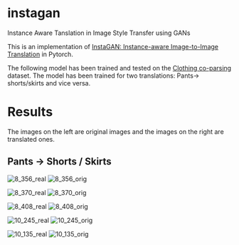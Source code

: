# instagan
Instance Aware Tanslation in Image Style Transfer using GANs


This is an implementation of [InstaGAN: Instance-aware Image-to-Image Translation](https://arxiv.org/abs/1812.10889) in Pytorch. 



The following model has been trained and tested on the [Clothing co-parsing](https://github.com/bearpaw/clothing-co-parsing) dataset. The model has been trained for two translations: Pants-> shorts/skirts and vice versa. 



# Results


The images on the left are original images and the images on the right are translated ones.


## Pants -> Shorts / Skirts


![8_356_real](https://user-images.githubusercontent.com/32021556/61888779-c5462180-af21-11e9-8b41-56e80f105a18.png)
![8_356_orig](https://user-images.githubusercontent.com/32021556/61888770-bfe8d700-af21-11e9-8f6e-e209d7258682.png)



![8_370_real](https://user-images.githubusercontent.com/32021556/61888920-1524e880-af22-11e9-92b3-9494410f725b.png)
![8_370_orig](https://user-images.githubusercontent.com/32021556/61888906-0dfdda80-af22-11e9-83ea-7c2d3d6d8875.png)



![8_408_real](https://user-images.githubusercontent.com/32021556/61889030-55846680-af22-11e9-9c62-9ec714986be0.png)
![8_408_orig](https://user-images.githubusercontent.com/32021556/61889045-5a491a80-af22-11e9-9cb6-a40e27da1997.png)



![10_245_real](https://user-images.githubusercontent.com/32021556/61890286-c298fb80-af24-11e9-8f8f-453d85e6dfea.png)
![10_245_orig](https://user-images.githubusercontent.com/32021556/61890399-03911000-af25-11e9-8fbd-b5b414fccc40.png)



![10_135_real](https://user-images.githubusercontent.com/32021556/61890323-d80e2580-af24-11e9-93b7-bbec4e973fc3.png)
![10_135_orig](https://user-images.githubusercontent.com/32021556/61890297-c6c51900-af24-11e9-881e-48970447d602.png)





